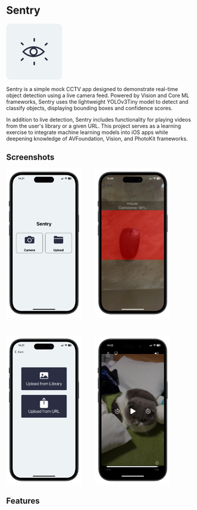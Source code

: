 # Sentry

<p align="left">
  <img src="https://github.com/jonathanvieri/Sentry/blob/main/images/applogo.png" width="150" height="150" >
</p>

<p>
  Sentry is a simple mock CCTV app designed to demonstrate real-time object detection using a live camera feed. Powered by Vision and Core ML frameworks, Sentry uses the lightweight YOLOv3Tiny model to detect and classify objects, displaying bounding boxes and confidence scores.
</p>

<p>
  In addition to live detection, Sentry includes functionality for playing videos from the user's library or a given URL. This project serves as a learning exercise to integrate machine learning models into iOS apps while deepening knowledge of AVFoundation, Vision, and PhotoKit frameworks.
</p>

## Screenshots
<p align="left">
  <img src="https://github.com/jonathanvieri/Sentry/blob/main/images/home-screen.png" height="400">
  &emsp;&emsp;
  <img src="https://github.com/jonathanvieri/Sentry/blob/main/images/live-camera-screen.png" height="400">
</p>
<br>
<p align="left">
  <img src="https://github.com/jonathanvieri/Sentry/blob/main/images/upload-screen.png" height="400">
  &emsp;&emsp;
  <img src="https://github.com/jonathanvieri/Sentry/blob/main/images/video-player-screen.png" height="400">
</p>

## Features
